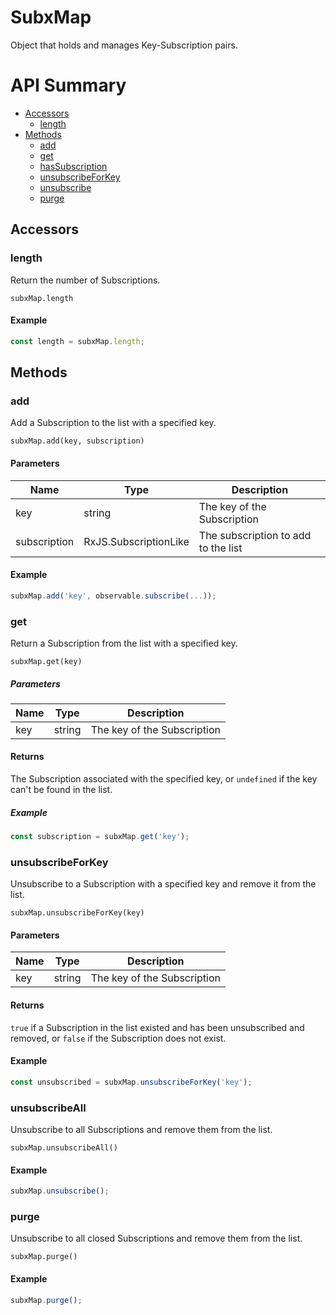 # SubxMap

Object that holds and manages Key-Subscription pairs.

# API Summary

- [Accessors](#accessors)
    - [length](#length)
- [Methods](#methods)
    - [add](#add)
    - [get](#get)
    - [hasSubscription](#hasSubscription)
    - [unsubscribeForKey](#unsubscribeForKey)
    - [unsubscribe](#unsubscribeAll)
    - [purge](#purge)

## Accessors

### length

Return the number of Subscriptions.

`subxMap.length`

#### Example

```ts
const length = subxMap.length;
```

## Methods

### add

Add a Subscription to the list with a specified key.

`subxMap.add(key, subscription)`

#### Parameters

| Name    | Type      | Description  |
|---------|-----------|--------------|
| key	  | string	  | The key of the Subscription
| subscription	  | RxJS.SubscriptionLike	  | The subscription to add to the list

#### Example

```ts
subxMap.add('key', observable.subscribe(...));
```

### get

Return a Subscription from the list with a specified key.

`subxMap.get(key)`

##### Parameters

| Name    | Type      | Description  |
|---------|-----------|--------------|
| key	  | string	  | The key of the Subscription

#### Returns

The Subscription associated with the specified key, or `undefined` if the key can't be found in the list.

##### Example

```ts
const subscription = subxMap.get('key');
```

### unsubscribeForKey

Unsubscribe to a Subscription with a specified key and remove it from the list.

`subxMap.unsubscribeForKey(key)`

#### Parameters

| Name    | Type      | Description  |
|---------|-----------|--------------|
| key	  | string	  | The key of the Subscription

#### Returns

`true` if a Subscription in the list existed and has been unsubscribed and removed, or `false` if the Subscription does not exist.

#### Example

```ts
const unsubscribed = subxMap.unsubscribeForKey('key');
```

### unsubscribeAll

Unsubscribe to all Subscriptions and remove them from the list.

`subxMap.unsubscribeAll()`

#### Example

```ts
subxMap.unsubscribe();
```

### purge

Unsubscribe to all closed Subscriptions and remove them from the list.

`subxMap.purge()`

#### Example

```ts
subxMap.purge();
```

